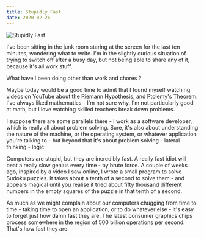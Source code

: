 ```yaml
---
title: Stupidly Fast
date: 2020-02-26
---
```


![Stupidly Fast](https://source.unsplash.com/9ZQzrLWV52M/1600x900)

I've been sitting in the junk room staring at the screen for the last ten minutes, wondering what to write. I'm in the slightly curious situation of trying to switch off after a busy day, but not being able to share any of it, because it's all work stuff.

What have I been doing other than work and chores ?

Maybe today would be a good time to admit that I found myself watching videos on YouTube about the Riemann Hypothesis, and Ptolemy's Theorem. I've always liked mathematics - I'm not sure why. I'm not particularly good at math, but I love watching skilled teachers break down problems.

I suppose there are some parallels there - I work as a software developer, which is really all about problem solving. Sure, it's also about understanding the nature of the machine, or the operating system, or whatever application you're talking to - but beyond that it's about problem solving - lateral thinking - logic.

Computers are stupid, but they are incredibly fast. A really fast idiot will beat a really slow genius every time - by brute force. A couple of weeks ago, inspired by a video I saw online, I wrote a small program to solve Sudoku puzzles. It takes about a tenth of a second to solve them - and appears magical until you realise it tried about fifty thousand different numbers in the empty squares of the puzzle in that tenth of a second.

As much as we might complain about our computers chugging from time to time - taking time to open an application, or to do whatever else - it's easy to forget just how damn fast they are. The latest consumer graphics chips process somewhere in the region of 500 billion operations per second. That's how fast they are.
